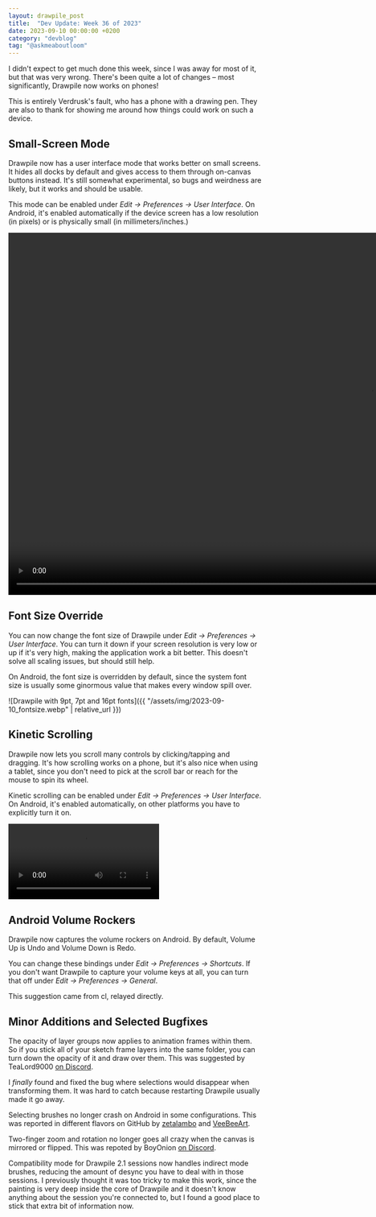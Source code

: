 ```yaml
---
layout: drawpile_post
title:  "Dev Update: Week 36 of 2023"
date: 2023-09-10 00:00:00 +0200
category: "devblog"
tag: "@askmeaboutloom"
---
```


I didn't expect to get much done this week, since I was away for most of it, but that was very wrong. There's been quite a lot of changes – most significantly, Drawpile now works on phones!

This is entirely Verdrusk's fault, who has a phone with a drawing pen. They are also to thank for showing me around how things could work on such a device.

## Small-Screen Mode

Drawpile now has a user interface mode that works better on small screens. It hides all docks by default and gives access to them through on-canvas buttons instead. It's still somewhat experimental, so bugs and weirdness are likely, but it works and should be usable.

This mode can be enabled under *Edit → Preferences → User Interface*. On Android, it's enabled automatically if the device screen has a low resolution (in pixels) or is physically small (in millimeters/inches.)

<video controls style="height:720px;">
  <source src="{{ "/assets/vid/2023-09-10_smallscreenmode.mp4" | relative_url }}" type="video/mp4"/>
</video>

## Font Size Override

You can now change the font size of Drawpile under *Edit → Preferences → User Interface*. You can turn it down if your screen resolution is very low or up if it's very high, making the application work a bit better. This doesn't solve all scaling issues, but should still help.

On Android, the font size is overridden by default, since the system font size is usually some ginormous value that makes every window spill over.

![Drawpile with 9pt, 7pt and 16pt fonts]({{ "/assets/img/2023-09-10_fontsize.webp" | relative_url }})

## Kinetic Scrolling

Drawpile now lets you scroll many controls by clicking/tapping and dragging. It's how scrolling works on a phone, but it's also nice when using a tablet, since you don't need to pick at the scroll bar or reach for the mouse to spin its wheel.

Kinetic scrolling can be enabled under *Edit → Preferences → User Interface*. On Android, it's enabled automatically, on other platforms you have to explicitly turn it on.

<video controls>
  <source src="{{ "/assets/vid/2023-09-10_kineticscrolling.mp4" | relative_url }}" type="video/mp4"/>
</video>

## Android Volume Rockers

Drawpile now captures the volume rockers on Android. By default, Volume Up is Undo and Volume Down is Redo.

You can change these bindings under *Edit → Preferences → Shortcuts*. If you don't want Drawpile to capture your volume keys at all, you can turn that off under *Edit → Preferences → General*.

This suggestion came from cl, relayed directly.

## Minor Additions and Selected Bugfixes

The opacity of layer groups now applies to animation frames within them. So if you stick all of your sketch frame layers into the same folder, you can turn down the opacity of it and draw over them. This was suggested by TeaLord9000 [on Discord](https://discord.gg/M3yyMpC).

I *finally* found and fixed the bug where selections would disappear when transforming them. It was hard to catch because restarting Drawpile usually made it go away.

Selecting brushes no longer crash on Android in some configurations. This was reported in different flavors on GitHub by [zetalambo](https://github.com/drawpile/Drawpile/issues/1108) and [VeeBeeArt](https://github.com/drawpile/Drawpile/issues/1140).

Two-finger zoom and rotation no longer goes all crazy when the canvas is mirrored or flipped. This was repoted by BoyOnion [on Discord](https://discord.gg/M3yyMpC).

Compatibility mode for Drawpile 2.1 sessions now handles indirect mode brushes, reducing the amount of desync you have to deal with in those sessions. I previously thought it was too tricky to make this work, since the painting is very deep inside the core of Drawpile and it doesn't know anything about the session you're connected to, but I found a good place to stick that extra bit of information now.
